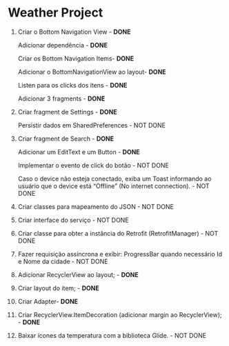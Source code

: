 # Weather Project

1. Criar o Bottom Navigation View - **DONE**

    Adicionar dependência - **DONE**

    Criar os Bottom Navigation Items- **DONE**

    Adicionar o BottomNavigationView ao layout- **DONE**

    Listen para os clicks dos itens - **DONE**

    Adicionar 3 fragments - **DONE**


2. Criar fragment de Settings - **DONE**

    Persistir dados em SharedPreferences - NOT DONE

3. Criar fragment de Search - **DONE**

    Adicionar um EditText e um Button - **DONE**

    Implementar o evento de click do botão - NOT DONE

    Caso o device não esteja conectado, exiba um Toast informando ao usuário que o device está “Offline” (No internet connection). - NOT DONE

4. Criar classes para mapeamento do JSON - NOT DONE

5. Criar interface do serviço - NOT DONE

6. Criar classe para obter a instância do Retrofit (RetrofitManager) - NOT DONE

7. Fazer requisição assíncrona e exibir: ProgressBar quando necessário Id e Nome da cidade - NOT DONE

8. Adicionar RecyclerView ao layout; - **DONE**

9. Criar layout do item; - **DONE**

10. Criar Adapter- **DONE**

11. Criar RecyclerView.ItemDecoration (adicionar margin ao RecyclerView); - **DONE**

12. Baixar ícones da temperatura com a biblioteca Glide. - NOT DONE